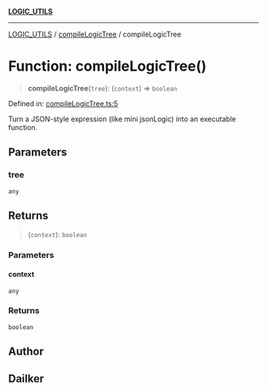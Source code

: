 [**LOGIC_UTILS**](../../README.md)

***

[LOGIC_UTILS](../../README.md) / [compileLogicTree](../README.md) / compileLogicTree

# Function: compileLogicTree()

> **compileLogicTree**(`tree`): (`context`) => `boolean`

Defined in: [compileLogicTree.ts:5](https://github.com/dailker/everyutil/blob/b3489bb6f319079994023a8bfde262e0cfc42fe7/src/logic/compileLogicTree.ts#L5)

Turn a JSON-style expression (like mini jsonLogic) into an executable function.

## Parameters

### tree

`any`

## Returns

> (`context`): `boolean`

### Parameters

#### context

`any`

### Returns

`boolean`

## Author

## Dailker

